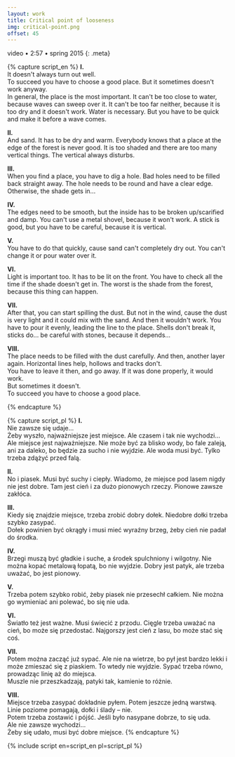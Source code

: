 ```yaml
---
layout: work
title: Critical point of looseness
img: critical-point.png
offset: 45
---
```


video • 2:57 • spring 2015
{: .meta}

{% capture script_en %}
__I.__  
It doesn't always turn out well.  
To succeed you have to choose a good place. But it sometimes doesn't work anyway.  
In general, the place is the most important. It can't be too close to water, because waves can sweep over it. It can't be too far neither, because it is too dry and it doesn't work. Water is necessary. But you have to be quick and make it before a wave comes.

__II.__  
And sand. It has to be dry and warm. Everybody knows that a place at the edge of the forest is never good. It is too shaded and there are too many vertical things. The vertical always disturbs.

__III.__  
When you find a place, you have to dig a hole. Bad holes need to be filled back straight away. The hole needs to be round and have a clear edge. Otherwise, the shade gets in...

__IV.__  
The edges need to be smooth, but the inside has to be broken up/scarified and damp. You can't use a metal shovel, because it won't work. A stick is good, but you have to be careful, because it is vertical.

__V.__  
You have to do that quickly, cause sand can't completely dry out. You can't change it or pour water over it.

__VI.__  
Light is important too. It has to be lit on the front. You have to check all the time if the shade doesn't get in. The worst is the shade from the forest, because this thing can happen.

__VII.__  
After that, you can start spilling the dust. But not in the wind, cause the dust is very light and it could mix with the sand. And then it wouldn't work. You have to pour it evenly, leading the line to the place. Shells don't break it, sticks do... be careful with stones, because it depends...

__VIII.__  
The place needs to be filled with the dust carefully. And then, another layer again. Horizontal lines help, hollows and tracks don't.  
You have to leave it then, and go away. If it was done properly, it would work.  
But sometimes it doesn't.  
To succeed you have to choose a good place.



{% endcapture %}

{% capture script_pl %}
__I.__  
Nie zawsze się udaje…  
Żeby wyszło, najważniejsze jest miejsce. Ale czasem i tak nie wychodzi…  
Ale miejsce jest najważniejsze. Nie może być za blisko wody, bo fale zaleją, ani za daleko, bo będzie za sucho i nie wyjdzie. Ale woda musi być. Tylko trzeba zdążyć przed falą.

__II.__  
No i piasek. Musi być suchy i ciepły. Wiadomo, że miejsce pod lasem nigdy nie jest dobre. Tam jest cień i za dużo pionowych rzeczy. Pionowe zawsze zakłóca.

__III.__  
Kiedy się znajdzie miejsce, trzeba zrobić dobry dołek. Niedobre dołki trzeba szybko zasypać.  
Dołek powinien być okrągły i musi mieć wyraźny brzeg, żeby cień nie padał do środka.

__IV.__  
Brzegi muszą być gładkie i suche, a środek spulchniony i wilgotny. Nie można kopać metalową łopatą, bo nie wyjdzie. Dobry jest patyk, ale trzeba uważać, bo jest pionowy.

__V.__  
Trzeba potem szybko robić, żeby piasek nie przesechł całkiem. Nie można go wymieniać ani polewać, bo się nie uda.

__VI.__  
Światło też jest ważne. Musi świecić z przodu. Cięgle trzeba uważać na cień, bo może się przedostać. Najgorszy jest cień z lasu, bo może stać się coś.

__VII.__  
Potem można zacząć już sypać. Ale nie na wietrze, bo pył jest bardzo lekki i może zmieszać się z piaskiem. To wtedy nie wyjdzie. Sypać trzeba równo, prowadząc linię aż do miejsca.  
Muszle nie przeszkadzają, patyki tak, kamienie to różnie.

__VIII.__  
Miejsce trzeba zasypać dokładnie pyłem. Potem jeszcze jedną warstwą. Linie poziome pomagają, dołki i ślady – nie.  
Potem trzeba zostawić i pójść. Jeśli było nasypane dobrze, to się uda.  
Ale nie zawsze wychodzi…  
Żeby się udało, musi być dobre miejsce.
{% endcapture %}

{% include script en=script_en pl=script_pl %}